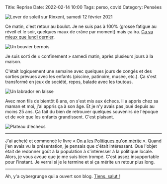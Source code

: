 Title: Reprise
Date: 2022-02-14 10:00
Tags: perso, covid
Category: Pensées

![Lever de soleil sur Rinxent, samedi 12 février 2021]({static}/images/reprise/IMG_4903.jpg#full "Lever de soleil sur Rinxent, samedi 12 février 2021")

Ce matin, c'est retour au boulot. Je ne suis pas à 100% (grosse fatigue au réveil et le soir, quelques maux de crâne par moment) mais ça ira. [Ça va mieux que lundi dernier]({filename}Positif.md).

![Un bouvier bernois]({static}/images/reprise/IMG_4884.jpg#mid "Un bouvier bernois")

Je suis sorti de « confinement » samedi matin, après plusieurs jours à la maison.

C'était logiquement une semaine avec quelques jours de congés et des sorties prévues avec les enfants (piscine, patinoire, musée, etc.). Ça s'est transformé en jeux de société, repos, balade avec les toutous.

![Un labrador en laisse]({static}/images/reprise/IMG_4885.jpg#mid "Un labrador en laisse")

Avec mon fils de bientôt 8 ans, on s'est mis aux échecs. Il a appris chez sa maman et moi, j'ai appris ça à son âge. Et je n'y avais pas joué depuis au moins 25 ans. Ça fait du bien de retrouver quelques souvenirs de l'époque et de voir que les enfants grandissent. C'est plaisant.

![Plateau d'échecs]({static}/images/reprise/IMG_4866.jpg#mid "Plateau d'échecs")

---


J'ai acheté et commencé le livre [« On a les Politiques qu'on mérite »](https://www.fayard.fr/documents-temoignages/les-politiques-quon-merite-9782213720845). Quand j'en avais vu la présentation, je pensais que c'était intéressant. Que l'objet était de redonner goût à la population à s'intéresser à la politique locale. Alors, je vous avoue que je me suis bien trompé. C'est assez insupportable pour l'instant. Je verrai si je le termine et si ça mérite un retour plus long.

---

Ah, y'a cybergrunge qui a ouvert son blog. [Tiens, salut !](https://blog.cybergrunge.dev/tiens-salut)

